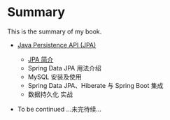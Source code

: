 # Summary

This is the summary of my book.

* [Java Persistence API (JPA)](/docs/jps/jpa-overview.md)
	* [JPA 简介](docs/jpa/jpa-overview.md)
	* Spring Data JPA 用法介绍
	* MySQL 安装及使用
	* Spring Data JPA、Hiberate 与 Spring Boot 集成
	* 数据持久化 实战
 
* To be continued ...未完待续...